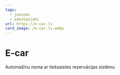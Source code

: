 ```yaml
---
tags:
  - jaunumi
  - pakalpojumi
url: https://e-car.lv
card_image: /e-car.lv.webp
---
```


# E-car

Automašīnu noma ar tiešsaistes rezervācijas sistēmu
